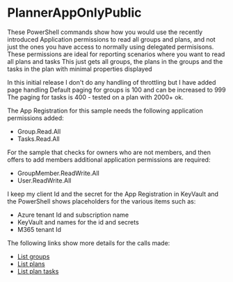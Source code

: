 # PlannerAppOnlyPublic

These PowerShell commands show how you would use the recently introduced Application permissions to read all groups and plans,
and not just the ones you have access to normally using delegated permisisons.
These permissions are ideal for reporting scenarios where you want to read all plans and tasks
This just gets all groups, the plans in the groups and the tasks in the plan with minimal properties displayed

In this initial release I don't do any  handling of throttling but I have added page handling
Default paging for groups is 100 and can be increased to 999
The paging for tasks is 400 - tested on a plan with 2000+ ok.

The App Registration for this sample needs the following application permissions added:
- Group.Read.All
- Tasks.Read.All

For the sample that checks for owners who are not members, and then offers to add members additional application permissions are required:

- GroupMember.ReadWrite.All
- User.ReadWrite.All

I keep my client Id and the secret for the App Registration in KeyVault and the PowerShell shows placeholders for the various items such as:
- Azure tenant Id and subscription name
- KeyVault and names for the id and secrets
- M365 tenant Id

The following links show more details for the calls made:

- [List groups](https://learn.microsoft.com/en-us/graph/api/group-list?view=graph-rest-1.0&tabs=http)
- [List plans](https://learn.microsoft.com/en-us/graph/api/plannergroup-list-plans?view=graph-rest-1.0&tabs=http)
- [List plan tasks](https://learn.microsoft.com/en-us/graph/api/plannerplan-list-tasks?view=graph-rest-1.0&tabs=http)

